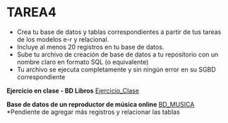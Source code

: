 # TAREA4
- Crea tu base de datos y tablas correspondientes a partir de tus tareas de los modelos e-r y relacional.
- Incluye al menos 20 registros en tu base de datos.
- Sube tu archivo de creación de base de datos a tu repositorio con un nombre claro en formato SQL (o equivalente)
- Tu archivo se ejecuta completamente y sin ningún error en su SGBD correspondiente

**Ejercicio en clase - BD Libros**
[Ejercicio_Clase](./BD%libros.sql)

**Base de datos de un reproductor de música online**
[BD_MUSICA](./BD%20musica.sql)
*Pendiente de agregar más registros y relacionar las tablas